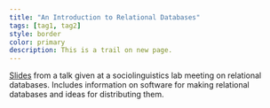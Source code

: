 ```yaml
---
title: "An Introduction to Relational Databases"
tags: [tag1, tag2]
style: border
color: primary
description: This is a trail on new page.
---
```


[Slides](https://www.dropbox.com/s/ail5igln16tpum8/April15_SocioLabMeeting_RelationalDatabases.pdf?dl=0) from a talk given at a sociolinguistics lab meeting on relational databases. Includes information on software for making relational databases and ideas for distributing them.
